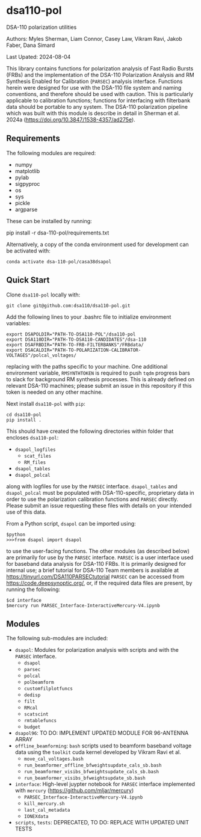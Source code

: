 # dsa110-pol
DSA-110 polarization utilities


Authors: Myles Sherman, Liam Connor, Casey Law, Vikram Ravi, Jakob Faber, Dana Simard

Last Upated: 2024-08-04

This library contains functions for polarization analysis of Fast Radio Bursts (FRBs) and the implementation of the DSA-110
Polarization Analysis and RM Synthesis Enabled for Calibration (`PARSEC`) analysis interface. Functions herein were
designed for use with the DSA-110 file system and naming conventions, and therefore should be
used with caution. This is particularly applicable to calibration functions; functions for
interfacing with filterbank data should be portable to any system. The DSA-110 polarization pipeline
which was built with this module is describe in detail in Sherman et al. 2024a (https://doi.org/10.3847/1538-4357/ad275e).

## Requirements

The following modules are required:

- numpy
- matplotlib
- pylab
- sigpyproc
- os
- sys
- pickle
- argparse

These can be installed by running:

pip install -r dsa-110-pol/requirements.txt

Alternatively, a copy of the conda environment used for development can be activated with:

```
conda activate dsa-110-pol/casa38dsapol
```

## Quick Start

Clone `dsa110-pol` locally with:

```
git clone git@github.com:dsa110/dsa110-pol.git
```

Add the following lines to your .bashrc file to initialize environment variables:

```
export DSAPOLDIR="PATH-TO-DSA110-POL"/dsa110-pol
export DSA110DIR="PATH-TO-DSA110-CANDIDATES"/dsa-110
export DSAFRBDIR="PATH-TO-FRB-FILTERBANKS"/FRBdata/
export DSACALDIR="PATH-TO-POLARIZATION-CALIBRATOR-VOLTAGES"/polcal_voltages/
```

replacing with the paths specific to your machine. One additional environment variable, `RMSYNTHTOKEN` is required to push `tqdm` progress bars to slack for background RM synthesis processes. This is already defined on relevant DSA-110 machines; please submit an issue in this repository if this token is needed on any other machine.

Next install `dsa110-pol` with `pip`:

```
cd dsa110-pol
pip install .
```

This should have created the following directories within folder that encloses `dsa110-pol`:

- `dsapol_logfiles`
	- `scat_files`
	- `RM_files`
- `dsapol_tables`
- `dsapol_polcal`

along with logfiles for use by the `PARSEC` interface. `dsapol_tables` and `dsapol_polcal` must be populated with DSA-110-specific,
proprietary data in order to use the polarization calibration functions and `PARSEC` directly. Please submit an issue requesting 
these files with details on your intended use of this data.

From a Python script, `dsapol` can be imported using:

```
$python
>>>from dsapol import dsapol
```

to use the user-facing functions. The other modules (as described below) are primarily for use by the `PARSEC` interface. `PARSEC` is a user interface used for baseband data analysis for DSA-110 FRBs. It is primarily designed for internal use; a brief tutorial for DSA-110 Team members is available at https://tinyurl.com/DSA110PARSECtutorial `PARSEC` can be accessed from https://code.deepsynoptic.org/, or, if the required data files are present, by running the following:

```
$cd interface
$mercury run PARSEC_Interface-InteractiveMercury-V4.ipynb
```

## Modules

The following sub-modules are included:
- `dsapol`: Modules for polarization analysis with scripts and with the `PARSEC` interface.
	- `dsapol`
	- `parsec`
	- `polcal`
	- `polbeamform`
	- `customfilplotfuncs`
	- `dedisp`
	- `filt`
	- `RMcal`
	- `scatscint`
	- `rmtablefuncs`
	- `budget`
- `dsapol96`: TO DO: IMPLEMENT UPDATED MODULE FOR 96-ANTENNA ARRAY
- `offline_beamforming`: `bash` scripts used to beamform baseband voltage data using the `toolkit` cuda kernel developed by Vikram Ravi et al.
	- `move_cal_voltages.bash`
	- `run_beamformer_offline_bfweightsupdate_cals_sb.bash`
	- `run_beamformer_visibs_bfweightsupdate_cals_sb.bash`
	- `run_beamformer_visibs_bfweightsupdate_sb.bash`
- `interface`: High-level juypter notebook for `PARSEC` interface implemented with `mercury` (https://github.com/mljar/mercury)
	- `PARSEC_Interface-InteractiveMercury-V4.ipynb`
	- `kill_mercury.sh`
	- `last_cal_metadata`
	- `IONEXdata`
- `scripts`, `tests`: DEPRECATED, TO DO: REPLACE WITH UPDATED UNIT TESTS

